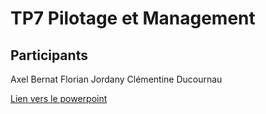 # TP7 Pilotage et Management

## Participants

Axel Bernat
Florian Jordany
Clémentine Ducournau

[Lien vers le powerpoint](https://rdksolutions-my.sharepoint.com/:p:/g/personal/abernat_diginamic-formation_fr/EZr4tUhL1hpDilY5Rp7Va_YBL4Dcl0tCks-da5tgL7bhIw?e=LcUoue)
